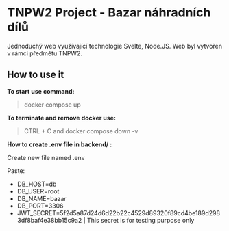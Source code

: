 # TNPW2 Project - Bazar náhradních dílů
Jednoduchý web využívající technologie Svelte, Node.JS. Web byl vytvořen v rámci předmětu TNPW2.
## How to use it
**To start use command:**
> docker compose up

**To terminate and remove docker use:**
>CTRL + C and docker compose down -v

**How to create .env file in backend/ :**

Create new file named .env 

Paste:
- DB_HOST=db
- DB_USER=root
- DB_NAME=bazar
- DB_PORT=3306
- JWT_SECRET=5f2d5a87d24d6d22b22c4529d89320f89cd4be189d2983df8baf4e38bb15c9a2 | This secret is for testing purpose only
